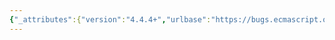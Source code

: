 ```yaml
---
{"_attributes":{"version":"4.4.4+","urlbase":"https://bugs.ecmascript.org/","maintainer":"dherman@mozilla.com"},"bug":{"bug_id":4053,"creation_ts":"2015-02-21 08:34:00 -0800","short_desc":"24.2.2.1 DataView: Unnecessary variable \"viewLength\"","delta_ts":"2015-03-04 18:58:13 -0800","product":"Draft for 6th Edition","component":"technical issue","version":"Rev 34: February 20, 2015 Release Candidate 1","rep_platform":"All","op_sys":"All","bug_status":"RESOLVED","resolution":"FIXED","priority":"Normal","bug_severity":"normal","everconfirmed":true,"reporter":{"uid":"andrebargull","name":"André Bargull"},"assigned_to":{"uid":"allen","name":"Allen Wirfs-Brock"},"long_desc":[{"commentid":13227,"comment_count":0,"who":{"uid":"andrebargull","name":"André Bargull"},"bug_when":"2015-02-21 08:34:05 -0800","thetext":"24.2.2.1 DataView (buffer [ , byteOffset [ , byteLength ] ] )\n\nSteps 12.a-c can be simplified to:\n\n> Let viewByteLength be ToLength(byteLength).\n> ReturnIfAbrupt(viewByteLength)."},{"commentid":13369,"comment_count":1,"who":{"uid":"allen","name":"Allen Wirfs-Brock"},"bug_when":"2015-02-25 16:59:48 -0800","thetext":"fixed in rev35 editor's draft"},{"commentid":13476,"comment_count":2,"who":{"uid":"allen","name":"Allen Wirfs-Brock"},"bug_when":"2015-03-04 18:58:13 -0800","thetext":"fixed in rev35"}]}}
---
```

